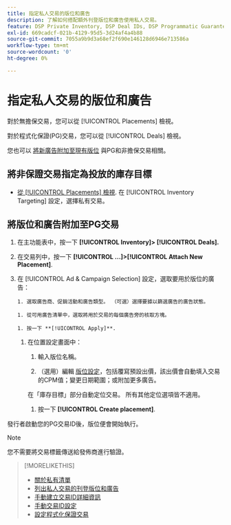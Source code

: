 ```yaml
---
title: 指定私人交易的版位和廣告
description: 了解如何搭配額外刊登版位和廣告使用私人交易。
feature: DSP Private Inventory, DSP Deal IDs, DSP Programmatic Guaranteed Deals
exl-id: 669cadcf-021b-4129-95d5-3d24af4a4b88
source-git-commit: 7055a9b9d3a68ef2f690e146128d6946e713586a
workflow-type: tm+mt
source-wordcount: '0'
ht-degree: 0%

---
```


# 指定私人交易的版位和廣告

對於無擔保交易，您可以從 [!UICONTROL Placements] 檢視。

對於程式化保證(PG)交易，您可以從 [!UICONTROL Deals] 檢視。

您也可以 [將新廣告附加至現有版位](/help/dsp/campaign-management/ads/ad-attach-to-placement.md) 與PG和非擔保交易相關。

## 將非保證交易指定為投放的庫存目標

* [從 [!UICONTROL Placements] 檢視](/help/dsp/campaign-management/placements/placement-create.md). 在 [!UICONTROL Inventory Targeting] 設定，選擇私有交易。

## 將版位和廣告附加至PG交易

1. 在主功能表中，按一下 **[!UICONTROL Inventory]> [!UICONTROL Deals].**

1. 在交易列中，按一下  **[!UICONTROL ...]>[!UICONTROL Attach New Placement]**.

1. 在 [!UICONTROL Ad & Campaign Selection] 設定，選取要用於版位的廣告：

       1. 選取廣告商、促銷活動和廣告類型。 （可選）選擇要據以篩選廣告的廣告狀態。
       
       1. 從可用廣告清單中，選取將用於交易的每個廣告旁的核取方塊。
       
       1. 按一下 **[!UICONTROL Apply]**.
   
   1. 在位置設定畫面中：

      1. 輸入版位名稱。

      1. （選用）編輯 [版位設定](/help/dsp/campaign-management/placements/placement-settings.md)，包括覆寫預設出價，該出價會自動填入交易的CPM值；變更日期範圍；或附加更多廣告。

      在「庫存目標」部分自動定位交易。 所有其他定位選項皆不適用。

      1. 按一下 **[!UICONTROL Create placement]**.


發行者啟動您的PG交易ID後，版位便會開始執行。

>[!NOTE]
>
> 您不需要將交易標籤傳送給發佈商進行驗證。

>[!MORELIKETHIS]
>
>* [關於私有清單](private-inventory-about.md)
>* [列出私人交易的刊登版位和廣告](/help/dsp/inventory/private-deal-view-placements.md)
>* [手動建立交易ID詳細資訊](deal-id-create.md)
>* [手動交易ID設定](deal-id-settings.md)
>* [設定程式化保證交易](programmatic-guaranteed-set-up.md)

